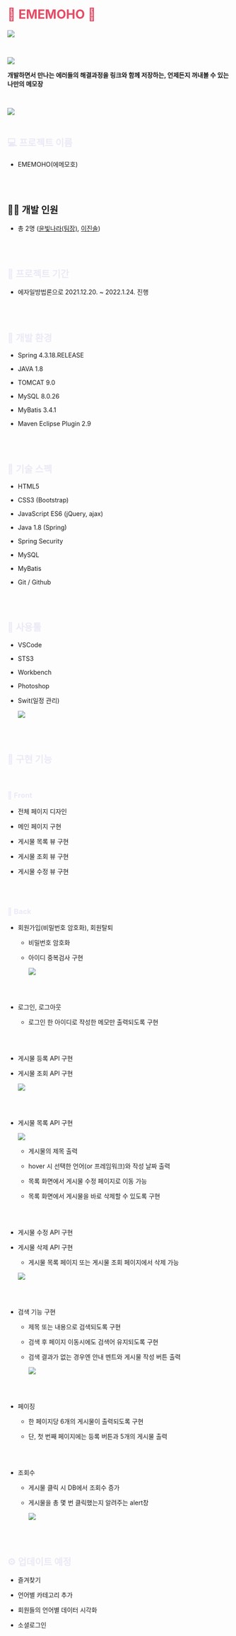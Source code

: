 <!-- <div align="center"> -->
<!-- <div> -->
<!-- <center> -->

# <span style="color:#e44c65">**📕 EMEMOHO 📕**</span>

![](hr.png)

<br>

![](ememoho.PNG)

**개발하면서 만나는 에러들의 해결과정을 링크와 함께 저장하는, 언제든지 꺼내볼 수 있는 나만의 메모장**
<!-- </center> -->

<br>

![](hr.png)
<br>
<br>


## <span style="color:#ece9f6">💻 프로젝트 이름</span>

- EMEMOHO(에메모호)

<br>
<br>

## <span style="color:#ece9f6"></span>👩‍💻 개발 인원</span>

- 총 2명 ([윤빛나라(팀장)](https://github.com/yoonbitnara), [이진솔](https://github.com/losuif))

<br>
<br>

## <span style="color:#ece9f6">📅 프로젝트 기간</span>

- 에자일방법론으로 2021.12.20. ~ 2022.1.24. 진행


<br>
<br>

## <span style="color:#ece9f6">🔎 개발 환경</span>

- Spring 4.3.18.RELEASE

- JAVA 1.8

- TOMCAT 9.0

- MySQL 8.0.26

- MyBatis 3.4.1

- Maven Eclipse Plugin 2.9 

<br>
<br>

## <span style="color:#ece9f6">🌟 기술 스펙</span>

- HTML5

- CSS3 (Bootstrap)

- JavaScript ES6 (jQuery, ajax)

- Java 1.8 (Spring)

- Spring Security

- MySQL

- MyBatis

- Git / Github

<br>
<br>

## <span style="color:#ece9f6">🔨 사용툴</span>

- VSCode

- STS3

- Workbench

- Photoshop

- Swit(일정 관리)

    ![](readme04.PNG)

<br>
<br>

## <span style="color:#ece9f6">🗽 구현 기능</span>
<br>

### <span style="color:#ece9f6">🌝 Front</span>

- 전체 페이지 디자인

- 메인 페이지 구현

- 게시물 목록 뷰 구현

- 게시물 조회 뷰 구현

- 게시물 수정 뷰 구현

<br>
<br>

### <span style="color:#ece9f6">🌚 Back</span>

- 회원가입(비밀번호 암호화), 회원탈퇴

    - 비밀번호 암호화

    - 아이디 중복검사 구현

        ![](readme07.PNG)
<br>
<br>


- 로그인, 로그아웃 

    - 로그인 한 아이디로 작성한 메모만 출력되도록 구현

<br>
<br>


- 게시물 등록 API 구현

- 게시물 조회 API 구현

    ![](readme02.PNG)

<br>
<br>


- 게시물 목록 API 구현

    ![](readme01.PNG)

    - 게시물의 제목 출력
    
    - hover 시 선택한 언어(or 프레임워크)와 작성 날짜 출력

    - 목록 화면에서 게시물 수정 페이지로 이동 가능

    - 목록 화면에서 게시물을 바로 삭제할 수 있도록 구현

<br>
<br>


- 게시물 수정 API 구현

- 게시물 삭제 API 구현

    - 게시물 목록 페이지 또는 게시물 조회 페이지에서 삭제 가능
    
    ![](readme05.PNG)

<br>
<br>

- 검색 기능 구현
    
    - 제목 또는 내용으로 검색되도록 구현

    - 검색 후 페이지 이동시에도 검색어 유지되도록 구현

    - 검색 결과가 없는 경우엔 안내 멘트와 게시물 작성 버튼 출력

        ![](readme03.PNG)

<br>
<br>

- 페이징

    - 한 페이지당 6개의 게시물이 출력되도록 구현

    - 단, 첫 번째 페이지에는 등록 버튼과 5개의 게시물 출력

<br>
<br>

- 조회수

    - 게시물 클릭 시 DB에서 조회수 증가
    
    - 게시물을 총 몇 번 클릭했는지 알려주는 alert창

      ![](readme06.PNG)

<br>
<br>

## <span style="color:#ece9f6">⚙ 업데이트 예정</span>

- 즐겨찾기

- 언어별 카테고리 추가

- 회원들의 언어별 데이터 시각화

- 소셜로그인